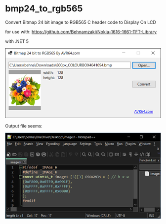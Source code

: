 # bmp24_to_rgb565
Convert Bitmap 24 bit image to RGB565 C header code to Display On LCD 

for use with:
https://github.com/Behnamzaki/Nokia-1616-1661-TFT-Library

with .NET 5


![alt text](https://github.com/Behnamzaki/bmp24_to_bmp565/blob/master/scr1.png?raw=true) 

Output file seems:

![alt text](https://github.com/Behnamzaki/bmp24_to_bmp565/blob/master/out.png?raw=true) 
